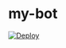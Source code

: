 # my-bot

[![Deploy](https://www.herokucdn.com/deploy/button.svg)](https://heroku.com/deploy?template=https://github.com/viraj-bookanna/my-bot)